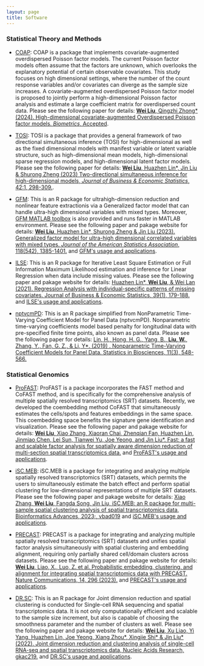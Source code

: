 ```yaml
---
layout: page
title: Software
---
```


### **Statistical Theory and Methods**



- [COAP](https://github.com/feiyoung/COAP): COAP is a package that implements covariate-augmented overdispersed Poisson factor models. The current Poisson factor models often assume that the factors are unknown, which overlooks the explanatory potential of certain observable covariates. This study focuses on high dimensional settings, where the number of the count response variables and/or covariates can diverge as the sample size increases. A covariate-augmented overdispersed Poisson factor model is proposed to jointly perform a high-dimensional Poisson factor analysis and estimate a large coefficient matrix for overdispersed count data. Please see the following paper for details: [**Wei Liu**, Qingzhi Zhong\* (2024). High-dimensional covariate-augmented Overdispersed Poisson factor models. *Biometrics*, Accepted](https://arxiv.org/abs/2402.15071).


- [TOSI](https://github.com/feiyoung/TOSI): TOSI is a package that provides a general framework of two directional simultaneous inference (TOSI) for high-dimensional as well as the fixed dimensional models with manifest variable or latent variable structure, such as high-dimensional mean models, high-dimensional sparse regression models, and high-dimensional latent factor models. Please see the following paper for details: [**Wei Liu**, Huazhen Lin\*, Jin Liu & Shurong Zheng (2023) Two-directional simultaneous inference for high-dimensional models, *Journal of Business & Economic Statistics*, 42:1, 298-309.](https://doi.org/10.1080/07350015.2023.2191672).



- [GFM](https://github.com/feiyoung/GFM): This is an R package for ultrahigh-dimension reduction and nonlinear feature extractionis via a Generalized factor model that can handle ultra-high dimensional variables with mixed types. Moreover, [GFM MATLAB toolbox](https://github.com/feiyoung/MGFM) is also provided and runs faster in MATLAB environment. Please see the following paper and pakage website for details:
[**Wei Liu**, Huazhen Lin\*, Shurong Zheng & Jin Liu (2023). Generalized factor model for ultra-high dimensional correlated variables with mixed types. *Journal of the American Statistics Association*, 118(542), 1385-1401.](https://www.tandfonline.com/doi/full/10.1080/01621459.2021.1999818) and [GFM's usage and applications](https://feiyoung.github.io/GFM/docs/index.html).

- [ILSE](https://github.com/feiyoung/ILSE): This is an R package for Iterative Least Square Estimation or Full Information Maximum Likelihood estimation and inference for Linear Regression when data include missing values. Please see the following paper and pakage website for details:
[Huazhen Lin\*, **Wei Liu**, & Wei Lan (2021). Regression Analysis with individual-specific patterns of missing covariates. Journal of Business & Economic Statistics, 39(1), 179-188.](https://www.tandfonline.com/doi/full/10.1080/07350015.2019.1635486) and [ILSE's usage and applications](https://feiyoung.github.io/ILSE/index.html).


- [nptvcmPD](https://github.com/feiyoung/nptvcmPD): This  is an R package simplified from NonParametric Time-Varying Coefficient Model for Panel Data (nptvcmPD). Nonparametric time-varying coefficients model based penalty for longitudinal data with pre-specified finite time points, also known as panel data. Please see the following paper for details: 
[Lin, H., Hong, H. G., Yang, B., **Liu, W.**, Zhang, Y., Fan, G. Z., & Li, Y\*. (2019) . Nonparametric Time-Varying Coefficient Models for Panel Data. Statistics in Biosciences, 11(3), 548-566.](https://link.springer.com/article/10.1007/s12561-019-09248-0)


### **Statistical Genomics**

- [ProFAST](https://github.com/feiyoung/ProFAST): ProFAST is a package incorporates the FAST method and CoFAST method, and is specifically for the comprehensive analysis of multiple spatially resolved transcriptomics (SRT) datasets. Recently, we developed the coembedding method CoFAST that simultaneously estimates the cells/spots and features embeddings in the same space. This coembedding space benefits the signature gene identification and visualization. Please see the following paper and pakage website for details: 
[**Wei Liu**, Xiao Zhang, Xiaoran Chai, Zhenqian Fan, Huazhen Lin, Jinmiao Chen, Lei Sun, Tianwei Yu, Joe Yeong, and Jin Liu\*. Fast: a fast and scalable factor analysis for spatially aware  dimension reduction of multi-section spatial transcriptomics data.](https://doi.org/10.1101/2023.07.11.548486) and [ProFAST's usage and applications](https://feiyoung.github.io/ProFAST/index.html).

- [iSC.MEB](https://xiaozhangryy.github.io/iSC.MEB/index.html): iSC.MEB is a package for integrating and analyzing multiple spatially resolved transcriptomics (SRT) datasets, which permits the users to simultaneously estimate the batch effect and perform spatial clustering for low-dimensional representations of multiple SRT datasets. Please see the following paper and pakage website for details: [Xiao Zhang, **Wei Liu**, Fangda Song, Jin Liu, iSC.MEB: an R package for multi-sample spatial clustering analysis of spatial transcriptomics data, Bioinformatics Advances, 2023;, vbad019](https://doi.org/10.1093/bioadv/vbad019) and [iSC.MEB's usage and applications](https://xiaozhangryy.github.io/iSC.MEB/index.html).

- [PRECAST](https://github.com/feiyoung/PRECAST): PRECAST is a package for integrating and analyzing multiple spatially resolved transcriptomics (SRT) datasets and unifies spatial factor analysis simultaneously with spatial clustering and embedding alignment, requiring only partially shared cell/domain clusters across datasets. Please see the following paper and pakage website for details: 
[**Wei Liu**, Liao, X., Luo, Z. et al. Probabilistic embedding, clustering, and alignment for integrating spatial transcriptomics data with PRECAST. Nature Communications, 14, 296 (2023).](https://doi.org/10.1038/s41467-023-35947-w) and [PRECAST's usage and applications](https://feiyoung.github.io/PRECAST/index.html).


- [DR.SC](https://github.com/feiyoung/DR.SC): This is an R package for Joint dimension reduction and spatial clustering is conducted for Single-cell RNA sequencing and spatial transcriptomics data. It is not only computationally efficient and scalable to the sample size increment, but also is capable of choosing the smoothness parameter and the number of clusters as well. Please see the following paper and pakage website  for details: 
[**Wei Liu**, Xu Liao, Yi Yang, Huazhen Lin, Joe Yeong, Xiang Zhou\*, Xingjie Shi\* & Jin Liu\* (2022). Joint dimension reduction and clustering analysis of single-cell RNA-seq and spatial transcriptomics data, Nucleic Acids Research, gkac219.](https://doi.org/10.1093/nar/gkac219) and [DR.SC's usage and applications](https://feiyoung.github.io/DR.SC/index.html).


